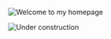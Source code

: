 
![Welcome to my homepage](https://stryvemarketing.com/wp-content/uploads/2016/04/welcome.gif)

![Under construction](https://stryvemarketing.com/wp-content/uploads/2016/04/image.gif)
<!--
**danlourenco/danlourenco** is a ✨ _special_ ✨ repository because its `README.md` (this file) appears on your GitHub profile.

Here are some ideas to get you started:

- 🔭 I’m currently working on ...
- 🌱 I’m currently learning ...
- 👯 I’m looking to collaborate on ...
- 🤔 I’m looking for help with ...
- 💬 Ask me about ...
- 📫 How to reach me: ...
- 😄 Pronouns: ...
- ⚡ Fun fact: ...
-->

